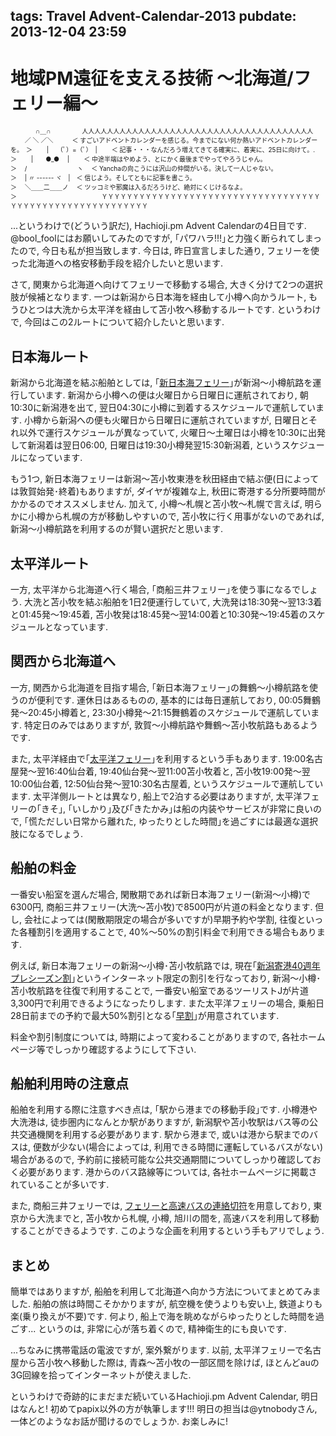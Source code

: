 tags: Travel Advent-Calendar-2013
pubdate: 2013-12-04 23:59
---
# 地域PM遠征を支える技術 〜北海道/フェリー編〜  

<font size='1'>
　　　　∩＿∩　　　　　人人人人人人人人人人人人人人人人人人人人人人人人人人人人人人人人人人人人人  
　　 ／ ＼ ／＼　　　＜ すごいアドベントカレンダーを感じる。今までにない何か熱いアドベントカレンダーを。　＞  
　　|　 （ﾟ）=（ﾟ）　|　　 ＜ 記事・・・なんだろう増えてきてる確実に、着実に、25日に向けて。.　　　　　　　　　　　　　＞  
　　|　　●_●　 |　　 ＜ 中途半端はやめよう、とにかく最後までやってやろうじゃん。　　　　　　　　　　　　　　　　　 ＞  
　/　　　　　　　　ヽ　 ＜ Yanchaの向こうには沢山の仲間がいる。決して一人じゃない。　　　　　　　　　　　　　　　 ＞  
　| 〃 ------ ヾ　|　＜ 信じよう。そしてともに記事を書こう。　　　　　　　　　　　　　　　　　　　　　　　　　　　　　　　 ＞  
　＼＿＿二＿＿ノ　 ＜ ツッコミや邪魔は入るだろうけど、絶対にくじけるなよ。　　　　　　　　　　　　　　　　　　　　＞  
　　　　　　　　　　　　　 ＹＹＹＹＹＹＹＹＹＹＹＹＹＹＹＹＹＹＹＹＹＹＹＹＹＹＹＹＹＹＹＹＹＹＹＹＹＹＹＹＹＹＹＹＹＹＹＹＹＹＹＹＹＹＹＹＹ
</font>

...というわけで(どういう訳だ), Hachioji.pm Advent Calendarの4日目です.
@bool_foolにはお願いしてみたのですが, ｢パワハラ!!!｣と力強く断られてしまったので, 今日も私が担当致します.
今日は, 昨日宣言しました通り, フェリーを使った北海道への格安移動手段を紹介したいと思います.

さて, 関東から北海道へ向けてフェリーで移動する場合, 大きく分けて2つの選択肢が候補となります.
一つは新潟から日本海を経由して小樽へ向かうルート, もうひとつは大洗から太平洋を経由して苫小牧へ移動するルートです.
というわけで, 今回はこの2ルートについて紹介したいと思います.

## 日本海ルート

新潟から北海道を結ぶ船舶としては, ｢[新日本海フェリー](http://www.snf.jp/)｣が新潟〜小樽航路を運行しています.
新潟から小樽への便は火曜日から日曜日に運航されており, 朝10:30に新潟港を出て, 翌日04:30に小樽に到着するスケジュールで運航しています.
小樽から新潟への便も火曜日から日曜日に運航されていますが, 日曜日とそれ以外で運行スケジュールが異なっていて, 火曜日〜土曜日は小樽を10:30に出発して新潟着は翌日06:00, 日曜日は19:30小樽発翌15:30新潟着, というスケジュールになっています.

もう1つ, 新日本海フェリーは新潟〜苫小牧東港を秋田経由で結ぶ便(日によっては敦賀始発･終着)もありますが, ダイヤが複雑な上, 秋田に寄港する分所要時間がかかるのでオススメしません.
加えて, 小樽〜札幌と苫小牧〜札幌で言えば, 明らかに小樽から札幌の方が移動しやすいので, 苫小牧に行く用事がないのであれば, 新潟〜小樽航路を利用するのが賢い選択だと思います.

## 太平洋ルート

一方, 太平洋から北海道へ行く場合, ｢商船三井フェリー｣を使う事になるでしょう.
大洗と苫小牧を結ぶ船舶を1日2便運行していて, 大洗発は18:30発〜翌13:3着と01:45発〜19:45着, 苫小牧発は18:45発〜翌14:00着と10:30発〜19:45着のスケジュールとなっています.

## 関西から北海道へ

一方, 関西から北海道を目指す場合, ｢新日本海フェリー｣の舞鶴〜小樽航路を使うのが便利です.
運休日はあるものの, 基本的には毎日運航しており, 00:05舞鶴発〜20:45小樽着と, 23:30小樽発〜21:15舞鶴着のスケジュールで運航しています.
特定日のみではありますが, 敦賀〜小樽航路や舞鶴〜苫小牧航路もあるようです.

また, 太平洋経由で｢[太平洋フェリー](http://www.taiheiyo-ferry.co.jp/)｣を利用するという手もあります.
19:00名古屋発〜翌16:40仙台着, 19:40仙台発〜翌11:00苫小牧着と, 苫小牧19:00発〜翌10:00仙台着, 12:50仙台発〜翌10:30名古屋着, というスケジュールで運航しています.
太平洋側ルートとは異なり, 船上で2泊する必要はありますが, 太平洋フェリーの｢きそ｣, ｢いしかり｣及び｢きたかみ｣は船の内装やサービスが非常に良いので, ｢慌ただしい日常から離れた, ゆったりとした時間｣を過ごすには最適な選択肢になるでしょう.

## 船舶の料金

一番安い船室を選んだ場合, 閑散期であれば新日本海フェリー(新潟〜小樽)で6300円, 商船三井フェリー(大洗〜苫小牧)で8500円が片道の料金となります.
但し, 会社によっては(閑散期限定の場合が多いですが)早期予約や学割, 往復といった各種割引を適用することで, 40%〜50%の割引料金で利用できる場合もあります.

例えば, 新日本海フェリーの新潟〜小樽･苫小牧航路では, 現在｢[新潟寄港40週年プレシーズン割](http://www.snf.jp/news/whatsnew/925)｣というインターネット限定の割引を行なっており, 新潟〜小樽･苫小牧航路を往復で利用することで, 一番安い船室であるツーリストJが片道3,300円で利用できるようになったりします.
また太平洋フェリーの場合, 乗船日28日前までの予約で最大50%割引となる｢[早割](http://www.taiheiyo-ferry.co.jp/unchin/plan06.html)｣が用意されています.

料金や割引制度については, 時期によって変わることがありますので, 各社ホームページ等でしっかり確認するようにして下さい.

## 船舶利用時の注意点

船舶を利用する際に注意すべき点は, ｢駅から港までの移動手段｣です.
小樽港や大洗港は, 徒歩圏内になんとか駅がありますが, 新潟駅や苫小牧駅はバス等の公共交通機関を利用する必要があります.
駅から港まで, 或いは港から駅までのバスは, 便数が少ない(場合によっては, 利用できる時間に運転しているバスがない)場合があるので, 予約前に接続可能な公共交通期間についてしっかり確認しておく必要があります.
港からのバス路線等については, 各社ホームページに掲載されていることが多いです.

また, 商船三井フェリーでは, [フェリーと高速バスの連絡切符](http://www.sunflower.co.jp/ferry/campaign/story/index.shtml)を用意しており, 東京から大洗までと, 苫小牧から札幌, 小樽, 旭川の間を, 高速バスを利用して移動することができるようです.
このような企画を利用するという手もアリでしょう.

## まとめ

簡単ではありますが, 船舶を利用して北海道へ向かう方法についてまとめてみました.
船舶の旅は時間こそかかりますが, 航空機を使うよりも安い上, 鉄道よりも楽(乗り換えが不要)です.
何より, 船上で海を眺めながらゆったりとした時間を過ごす... というのは, 非常に心が落ち着くので, 精神衛生的にも良いです.

...ちなみに携帯電話の電波ですが, 案外繋がります.
以前, 太平洋フェリーで名古屋から苫小牧へ移動した際は, 青森〜苫小牧の一部区間を除けば, ほとんどauの3G回線を拾ってインターネットが使えました.

というわけで奇跡的にまだまだ続いているHachioji.pm Advent Calendar, 明日はなんと! 初めてpapix以外の方が執筆します!!!
明日の担当は@ytnobodyさん, 一体どのようなお話が聞けるのでしょうか. お楽しみに!

